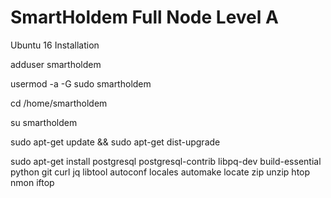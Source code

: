 # SmartHoldem Full Node Level A


Ubuntu 16 Installation

adduser smartholdem

usermod -a -G sudo smartholdem

cd /home/smartholdem

su smartholdem

sudo apt-get update && sudo apt-get dist-upgrade

sudo apt-get install postgresql postgresql-contrib libpq-dev build-essential python git curl jq libtool autoconf locales automake locate zip unzip htop nmon iftop
